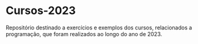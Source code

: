 # Cursos-2023
Repositório destinado a exercícios e exemplos dos cursos, relacionados a programação, que foram realizados ao longo do ano de 2023.
